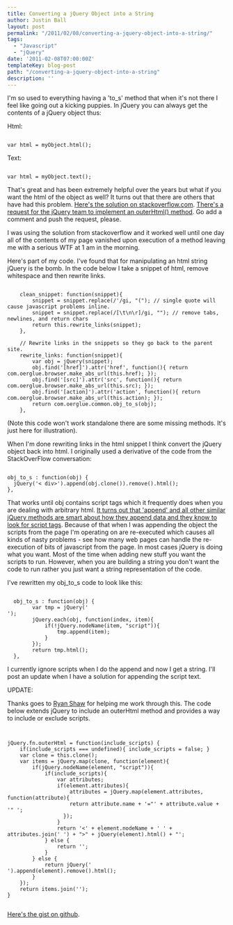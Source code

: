 ```yaml
---
title: Converting a jQuery Object into a String
author: Justin Ball
layout: post
permalink: "/2011/02/08/converting-a-jquery-object-into-a-string/"
tags:
  - "Javascript"
  - "jQuery"
date: '2011-02-08T07:00:00Z'
templateKey: blog-post
path: "/converting-a-jquery-object-into-a-string"
description: ''
---
```


I'm so used to everything having a 'to_s' method that when it's not there I feel like going out a kicking puppies. In jQuery you can always get the contents of a jQuery object thus:

Html:
<pre><code class="javascript">
var html = myObject.html();
</pre></code>

Text:
<pre><code class="javascript">
var html = myObject.text();
</pre></code>

That's great and has been extremely helpful over the years but what if you want the html of the object as well? It turns out that there are others that have had this problem. <a href="http://stackoverflow.com/questions/652763/jquery-object-to-string">Here's the solution on stackoverflow.com</a>.  <a href="http://bugs.jquery.com/ticket/8142#comment:5">There's a request for the jQuery team to implement an outerHtml() method</a>. Go add a comment and push the request, please.

I was using the solution from stackoverflow and it worked well until one day all of the contents of my page vanished upon execution of a method leaving me with a serious WTF at 1 am in the morning.

Here's part of my code. I've found that for manipulating an html string jQuery is the bomb. In the code below I take a snippet of html, remove whitespace and then rewrite links.
<pre><code class="javascript">
	clean_snippet: function(snippet){
		snippet = snippet.replace(/'/gi, "&#40;"); // single quote will cause javascript problems inline.
		snippet = snippet.replace(/[\t\n\r]/gi, ""); // remove tabs, newlines, and return chars
		return this.rewrite_links(snippet);
	},

	// Rewrite links in the snippets so they go back to the parent site.
	rewrite_links: function(snippet){
		var obj = jQuery(snippet);
		obj.find('[href]').attr('href', function(){ return com.oerglue.browser.make_abs_url(this.href); });
		obj.find('[src]').attr('src', function(){ return com.oerglue.browser.make_abs_url(this.src); });
		obj.find('[action]').attr('action', function(){ return com.oerglue.browser.make_abs_url(this.action); });
		return com.oerglue.common.obj_to_s(obj);
	},
</pre></code>

(Note this code won't work standalone there are some missing methods. It's just here for illustration).

When I'm done rewriting links in the html snippet I think convert the jQuery object back into html. I originally used a derivative of the code from the StackOverFlow conversation:

<pre><code class="javascript">
obj_to_s : function(obj) {
  jQuery('< div>').append(obj.clone()).remove().html();
},
</pre></code>

That works until obj contains script tags which it frequently does when you are dealing with arbitrary html. <a href="http://stackoverflow.com/questions/610995/jquery-cant-append-script-element">It turns out that 'append' and all other similar jQuery methods are smart about how they append data and they know to look for script tags</a>.  Because of that when I was appending the object the scripts from the page I'm operating on are re-executed which causes all kinds of nasty problems - see how many web pages can handle the re-execution of bits of javascript from the page. In most cases jQuery is doing what you want. Most of the time when adding new stuff you want the scripts to run. However, when you are building a string you don't want the code to run rather you just want a string representation of the code.

I've rewritten my obj_to_s code to look like this:
<pre><code class="javascript">
  obj_to_s : function(obj) {
		var tmp = jQuery('<div>');
		jQuery.each(obj, function(index, item){
			if(!jQuery.nodeName(item, "script")){
				tmp.append(item);
			}
		});
		return tmp.html();
  },
</pre></code>

I currently ignore scripts when I do the append and now I get a string. I'll post an update when I have a solution for appending the script text.


UPDATE:

Thanks goes to <a href="http://twitter.com/ryankshaw">Ryan Shaw</a> for helping me work through this. The code below extends jQuery to include an outerHtml method and provides a way to include or exclude scripts.

<pre><code class="javascript">

jQuery.fn.outerHtml = function(include_scripts) {
	if(include_scripts === undefined){ include_scripts = false; }
	var clone = this.clone();
	var items = jQuery.map(clone, function(element){
		if(jQuery.nodeName(element, "script")){
			if(include_scripts){
				var attributes;
				if(element.attributes){
					attributes = jQuery.map(element.attributes, function(attribute){
				    return attribute.name + '="' + attribute.value + '" ';
				  });
				}
				return '<' + element.nodeName + ' ' + attributes.join(' ') + ">" + jQuery(element).html() + "</" + element.nodeName +'>';
			} else {
				return '';
			}
		} else {
			return jQuery('<div>').append(element).remove().html();
		}
	});
	return items.join('');
}

</pre></code>

<a href="https://gist.github.com/817477">Here's the gist on github</a>.
